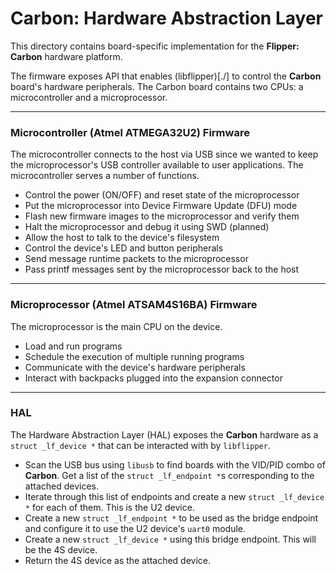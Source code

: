 # Carbon: Hardware Abstraction Layer

This directory contains board-specific implementation for the **Flipper: Carbon** hardware platform.

The firmware exposes API that enables (libflipper)[./] to control the **Carbon** board's hardware peripherals. The Carbon board contains two CPUs: a microcontroller and a microprocessor.

---

### Microcontroller (Atmel ATMEGA32U2) Firmware

The microcontroller connects to the host via USB since we wanted to keep the microprocessor's USB controller available to user applications. The microcontroller serves a number of functions.

- Control the power (ON/OFF) and reset state of the microprocessor
- Put the microprocessor into Device Firmware Update (DFU) mode
- Flash new firmware images to the microprocessor and verify them
- Halt the microprocessor and debug it using SWD (planned)
- Allow the host to talk to the device's filesystem
- Control the device's LED and button peripherals
- Send message runtime packets to the microprocessor
- Pass printf messages sent by the microprocessor back to the host

---

### Microprocessor (Atmel ATSAM4S16BA) Firmware

The microprocessor is the main CPU on the device.

- Load and run programs
- Schedule the execution of multiple running programs
- Communicate with the device's hardware peripherals
- Interact with backpacks plugged into the expansion connector

---

### HAL

The Hardware Abstraction Layer (HAL) exposes the **Carbon** hardware as a `struct _lf_device *` that can be interacted with by `libflipper`.

- Scan the USB bus using `libusb` to find boards with the VID/PID combo of **Carbon**. Get a list of the `struct _lf_endpoint *`s corresponding to the attached devices.
- Iterate through this list of endpoints and create a new `struct _lf_device *` for each of them. This is the U2 device.
- Create a new `struct _lf_endpoint *` to be used as the bridge endpoint and configure it to use the U2 device's `uart0` module.
- Create a new `struct _lf_device *` using this bridge endpoint. This will be the 4S device.
- Return the 4S device as the attached device.
